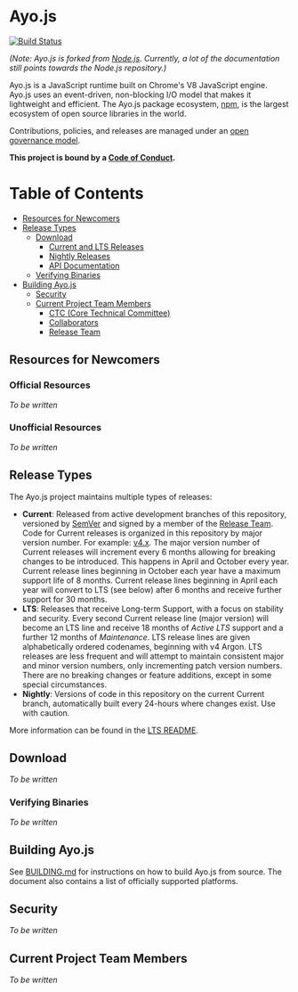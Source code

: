 # Ayo.js

[![Build Status](https://travis-ci.org/ayojs/ayo.svg?style=flat&branch=master)](https://travis-ci.org/ayojs/ayo?branch=master)

_(Note: Ayo.js is forked from [Node.js][]. Currently, a lot of the documentation
still points towards the Node.js repository.)_

Ayo.js is a JavaScript runtime built on Chrome's V8 JavaScript engine. Ayo.js
uses an event-driven, non-blocking I/O model that makes it lightweight and
efficient. The Ayo.js package ecosystem, [npm][], is the largest ecosystem of
open source libraries in the world.

Contributions, policies, and releases are managed under an
[open governance model](./GOVERNANCE.md).

**This project is bound by a [Code of Conduct][].**

# Table of Contents

* [Resources for Newcomers](#resources-for-newcomers)
* [Release Types](#release-types)
  * [Download](#download)
    * [Current and LTS Releases](#current-and-lts-releases)
    * [Nightly Releases](#nightly-releases)
    * [API Documentation](#api-documentation)
  * [Verifying Binaries](#verifying-binaries)
* [Building Ayo.js](#building-ayojs)
  * [Security](#security)
  * [Current Project Team Members](#current-project-team-members)
    * [CTC (Core Technical Committee)](#ctc-core-technical-committee)
    * [Collaborators](#collaborators)
    * [Release Team](#release-team)

## Resources for Newcomers

### Official Resources

_To be written_

### Unofficial Resources

_To be written_

## Release Types

The Ayo.js project maintains multiple types of releases:

* **Current**: Released from active development branches of this repository,
  versioned by [SemVer](http://semver.org/) and signed by a member of the
  [Release Team](#release-team).
  Code for Current releases is organized in this repository by major version
  number. For example: [v4.x](https://github.com/nodejs/node/tree/v4.x).
  The major version number of Current releases will increment every 6 months
  allowing for breaking changes to be introduced. This happens in April and
  October every year. Current release lines beginning in October each year have
  a maximum support life of 8 months. Current release lines beginning in April
  each year will convert to LTS (see below) after 6 months and receive further
  support for 30 months.
* **LTS**: Releases that receive Long-term Support, with a focus on stability
  and security. Every second Current release line (major version) will become an
  LTS line and receive 18 months of _Active LTS_ support and a further 12
  months of _Maintenance_. LTS release lines are given alphabetically
  ordered codenames, beginning with v4 Argon. LTS releases are less frequent
  and will attempt to maintain consistent major and minor version numbers,
  only incrementing patch version numbers. There are no breaking changes or
  feature additions, except in some special circumstances.
* **Nightly**: Versions of code in this repository on the current Current
  branch, automatically built every 24-hours where changes exist. Use with
  caution.

More information can be found in the [LTS README](https://github.com/nodejs/LTS/).

## Download

_To be written_

### Verifying Binaries

_To be written_

## Building Ayo.js

See [BUILDING.md](BUILDING.md) for instructions on how to build
Ayo.js from source. The document also contains a list of
officially supported platforms.

## Security

_To be written_

## Current Project Team Members

_To be written_

[Node.js]: https://github.com/nodejs/node
[npm]: https://www.npmjs.com
[Website]: https://nodejs.org/en/
[Contributing to the project]: CONTRIBUTING.md
[Node.js Help]: https://github.com/nodejs/help
[Node.js Moderation Policy]: https://github.com/nodejs/TSC/blob/master/Moderation-Policy.md
[#node.js on chat.freenode.net]: https://webchat.freenode.net?channels=node.js&uio=d4
[#node-dev on chat.freenode.net]: https://webchat.freenode.net?channels=node-dev&uio=d4
[Code of Conduct]: https://github.com/nodejs/TSC/blob/master/CODE_OF_CONDUCT.md
